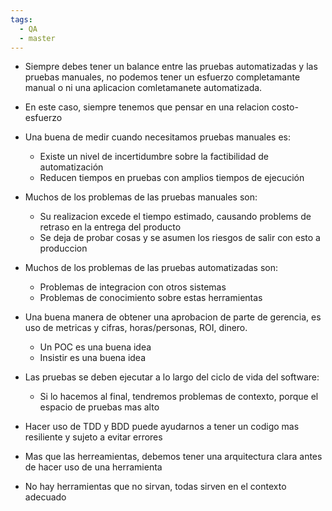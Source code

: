 ```yaml
---
tags:
  - QA
  - master
---
```

- Siempre debes tener un balance entre las pruebas automatizadas y las pruebas manuales, no podemos tener un esfuerzo completamante manual o ni una aplicacion comletamanete automatizada.

- En este caso, siempre tenemos que pensar en una relacion costo-esfuerzo

- Una buena de medir cuando necesitamos pruebas manuales es:
	- Existe un nivel de incertidumbre sobre la factibilidad de automatización
	- Reducen tiempos en pruebas con amplios tiempos de ejecución

- Muchos de los problemas de las pruebas manuales son:
	- Su realizacion excede el tiempo estimado, causando problems de retraso en la entrega del producto
	- Se deja de probar cosas y se asumen los riesgos de salir con esto a produccion

- Muchos de los problemas de las pruebas automatizadas son:
	- Problemas de integracion con otros sistemas 
	- Problemas de conocimiento sobre estas herramientas 


- Una buena manera de obtener una aprobacion de parte de gerencia, es uso de metricas y cifras, horas/personas, ROI, dinero.
	- Un POC es una buena idea
	- Insistir es una buena idea

- Las pruebas se deben ejecutar a lo largo del ciclo de vida del software:
	- Si lo hacemos al final, tendremos problemas de contexto, porque el espacio de pruebas mas alto

- Hacer uso de TDD y BDD puede ayudarnos a tener un codigo mas resiliente y sujeto a evitar errores

- Mas que las herreamientas, debemos tener una arquitectura clara antes de hacer uso de una herramienta

- No hay herramientas que no sirvan, todas sirven en el contexto adecuado
